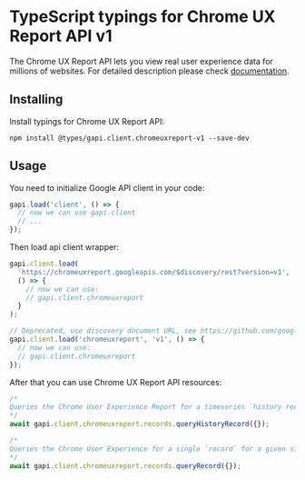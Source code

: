 # TypeScript typings for Chrome UX Report API v1

The Chrome UX Report API lets you view real user experience data for millions of websites.
For detailed description please check [documentation](https://developers.google.com/web/tools/chrome-user-experience-report/api/reference).

## Installing

Install typings for Chrome UX Report API:

```
npm install @types/gapi.client.chromeuxreport-v1 --save-dev
```

## Usage

You need to initialize Google API client in your code:

```typescript
gapi.load('client', () => {
  // now we can use gapi.client
  // ...
});
```

Then load api client wrapper:

```typescript
gapi.client.load(
  'https://chromeuxreport.googleapis.com/$discovery/rest?version=v1',
  () => {
    // now we can use:
    // gapi.client.chromeuxreport
  }
);
```

```typescript
// Deprecated, use discovery document URL, see https://github.com/google/google-api-javascript-client/blob/master/docs/reference.md#----gapiclientloadname----version----callback--
gapi.client.load('chromeuxreport', 'v1', () => {
  // now we can use:
  // gapi.client.chromeuxreport
});
```

After that you can use Chrome UX Report API resources: <!-- TODO: make this work for multiple namespaces -->

```typescript
/*
Queries the Chrome User Experience Report for a timeseries `history record` for a given site. Returns a `history record` that contains one or more `metric timeseries` corresponding to performance data about the requested site.
*/
await gapi.client.chromeuxreport.records.queryHistoryRecord({});

/*
Queries the Chrome User Experience for a single `record` for a given site. Returns a `record` that contains one or more `metrics` corresponding to performance data about the requested site.
*/
await gapi.client.chromeuxreport.records.queryRecord({});
```
